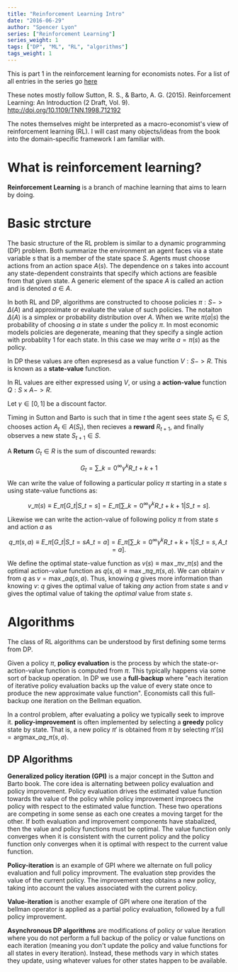 ```yaml
---
title: "Reinforcement Learning Intro"
date: "2016-06-29"
author: "Spencer Lyon"
series: ["Reinforcement Learning"]
series_weight: 1
tags: ["DP", "ML", "RL", "algorithms"]
tags_weight: 1
---
```


This is part 1 in the reinforcement learning for economists notes. For a list of all entries in the series go [here](/series/reinforcement-learning)

These notes mostly follow Sutton, R. S., & Barto, A. G. (2015). Reinforcement Learning: An Introduction (2 Draft, Vol. 9). http://doi.org/10.1109/TNN.1998.712192

The notes themselves might be interpreted as a macro-economist's view of reinforcement learning (RL). I will cast many objects/ideas from the book into the domain-specific framework I am familiar with.

# What is reinforcement learning?

**Reinforcement Learning** is a branch of machine learning that aims to learn by doing.

# Basic strcture

The basic structure of the RL problem is similar to a dynamic programming (DP) problem. Both summarize the environment an agent faces via a state variable $s$ that is a member of the state space $S$. Agents must choose actions from an action space $A(s)$. The dependence on $s$ takes into account any state-dependent constraints that specify which actions are feasible from that given state. A generic element of the space $A$ is called an action and is denoted $a \in A$.

In both RL and DP, algorithms are constructed to choose policies $\pi: S -> \Delta(A)$ and approximate or evaluate the value of such policies. The notaiton $\Delta(A)$ is a simplex or probability distribution over $A$. When we write $\pi(a | s)$ the probability of choosing $a$ in state $s$ under the policy $\pi$. In most economic models policies are degenerate, meaning that they specify a single action with probablity 1 for each state. In this case we may write $a = \pi(s)$ as the policy.

In DP these values are often expresesd as a value function $V: S -> R$. This is known as a **state-value** function.

In RL values are either expressed using $V$, or using a **action-value** function $Q: S \times A -> R$.

Let $\gamma \in [0, 1]$ be a discount factor.

Timing in Sutton and Barto is such that in time $t$ the agent sees state $S_t \in S$, chooses action $A_t \in A(S_t)$, then recieves a **reward** $R_{t+1}$, and finally observes a new state $S_{t+1} \in S$.

A **Return** $G_t \in R$ is the sum of discounted rewards:

<!-- NOTE: for hugo we need to escape the `_` for some reason... -->
$$G_t = \sum\_{k=0}^{\infty} \gamma^k R\_{t+k+1}$$

We can write the value of following a particular policy $\pi$ starting in a state $s$ using state-value functions as:

$$v\_{\pi}(s) \equiv E\_{\pi} \left[G\_t | S\_t = s \right] = E\_{\pi} \left[\sum\_{k=0}^{\infty} \gamma^k R\_{t+k+1} | S\_t = s \right].$$

Likewise we can write the action-value of following policy $\pi$ from state $s$ and action $a$ as


$$q\_{\pi}(s, a) \equiv E\_{\pi} \left[G\_t | S\_t = s A\_t = a\right] = E\_{\pi} \left[\sum\_{k=0}^{\infty} \gamma^k R\_{t+k+1} | S\_t = s, A\_t = a \right].$$

We define the optimal state-value function as $v(s) \equiv \max\_{\pi} v\_{\pi}(s)$ and the optimal action-value function as $q(s, a) \equiv \max\_{\pi} q\_{\pi}(s, a)$. We can obtain $v$ from $q$ as $v = \max\_{a} q(s, a)$. Thus, knowing $q$ gives more information than knowing $v$: $q$ gives the optimal value of taking *any* action from state $s$ and $v$ gives the optimal value of taking the *optimal* value from state $s$.

# Algorithms

The class of RL algorithms can be understood by first defining some terms from DP.

Given a policy $\pi$, **policy evaluation** is the process by which the state-or-action-value function is computed from $\pi$. This typically happens via some sort of backup operation. In DP we use a **full-backup** where "each iteration of iterative policy evaluation backs up the value of every state once to produce the new approximate value function". Economists call this full-backup one iteration on the Bellman equation.

In a control problem, after evaluating a policy we typically seek to improve it. **policy-improvement** is often implemented by selecting a **greedy** policy state by state. That is, a new policy $\pi'$ is obtained from $\pi$ by selecting $\pi'(s) = \text{argmax}\_a q\_{\pi}(s, a)$.

## DP Algorithms

**Generalized policy iteration (GPI)** is a major concept in the Sutton and Barto book. The core idea is alternating between policy evaluation and policy improvement. Policy evaluation drives the estimated value function towards the value of the policy while policy improvement improecs the policy with respect to the estimated value function. These two operations are competing in some sense as each one creates a moving target for the other. If both evaluation and improvement components have stabalized, then the value and policy functions must be optimal. The value function only converges when it is consistent with the current policy and the policy function only converges when it is optimal with respect to the current value function.

**Policy-iteration** is an example of GPI where we alternate on full policy evaluation and full policy improvment. The evaluation step provides the value of the current policy. The improvement step obtains a new policy, taking into account the values associated with the current policy.

**Value-iteration** is another example of GPI where one iteration of the bellman operator is applied as a partial policy evaluation, followed by a full policy improvement.

**Asynchronous DP algorithms** are modifications of policy or value iteration where you do not perform a full backup of the policy or value functions on each iteration (meaning you don't update the policy and value functions for all states in every iteration). Instead, these methods vary in which states they update, using whatever values for other states happen to be available.
